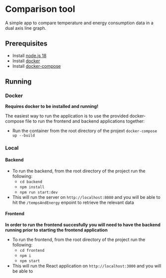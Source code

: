 # Comparison tool

A simple app to compare temperature and energy consumption data in a dual axis line graph.

## Prerequisites

- Install [node.js 18](https://nodejs.dev/download)
- Install [docker](https://docs.docker.com/get-docker/)
- Install [docker-compose](https://docs.docker.com/compose/install/)

## Running

### Docker

**Requires docker to be installed and running!**

The easiest way to run the application is to use the provided docker-compose file to run the frontend and backend applications together:

- Run the container from the root directory of the projext `docker-compose up --build`

### Local

#### Backend

- To run the backend, from the root directory of the project run the following:
   - `cd backend` 
   - `npm install`
   - `npm run start:dev`
- This will run the server on `http://localhost:8080` and you will be able to hit the `/tempsAndEnergy` enpoint to retrieve the relevant data

#### Frontend

**In order to run the frontend succesfully you will need to have the backend running prior to starting the frontend application**

- To run the frontend, from the root directory of the project run the following:
  - `cd frontend`
  - `npm i`
  - `npm start`
- This will run the React application on `http://localhost:3000` and you will be able to 
